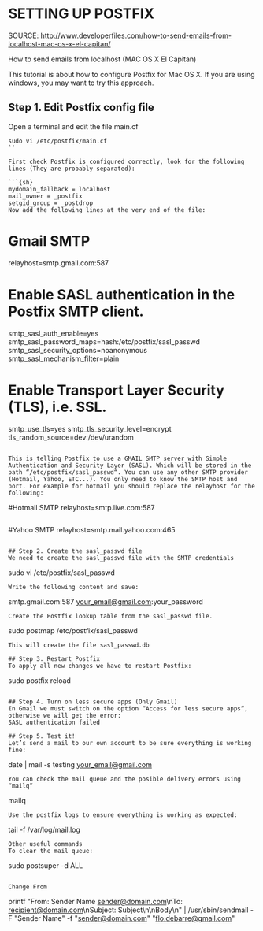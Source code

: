 # SETTING UP POSTFIX

SOURCE: <http://www.developerfiles.com/how-to-send-emails-from-localhost-mac-os-x-el-capitan/>

How to send emails from localhost (MAC OS X El Capitan)

This tutorial is about how to configure Postfix for Mac OS X. If you are using windows, you may want to try this approach.

## Step 1. Edit Postfix config file
Open a terminal and edit the file main.cf

```{sh}
sudo vi /etc/postfix/main.cf
``

First check Postfix is configured correctly, look for the following lines (They are probably separated):

```{sh}
mydomain_fallback = localhost
mail_owner = _postfix
setgid_group = _postdrop
Now add the following lines at the very end of the file:

```
# Gmail SMTP
relayhost=smtp.gmail.com:587

# Enable SASL authentication in the Postfix SMTP client.
smtp_sasl_auth_enable=yes
smtp_sasl_password_maps=hash:/etc/postfix/sasl_passwd
smtp_sasl_security_options=noanonymous
smtp_sasl_mechanism_filter=plain

# Enable Transport Layer Security (TLS), i.e. SSL.
smtp_use_tls=yes
smtp_tls_security_level=encrypt
tls_random_source=dev:/dev/urandom
```

This is telling Postfix to use a GMAIL SMTP server with Simple Authentication and Security Layer (SASL). Which will be stored in the path “/etc/postfix/sasl_passwd“. You can use any other SMTP provider (Hotmail, Yahoo, ETC...). You only need to know the SMTP host and port. For example for hotmail you should replace the relayhost for the following:

```
#Hotmail SMTP
relayhost=smtp.live.com:587
```
```
#Yahoo SMTP
relayhost=smtp.mail.yahoo.com:465
```

## Step 2. Create the sasl_passwd file
We need to create the sasl_passwd file with the SMTP credentials

```
sudo vi /etc/postfix/sasl_passwd
```
Write the following content and save:

```
smtp.gmail.com:587 your_email@gmail.com:your_password
```
Create the Postfix lookup table from the sasl_passwd file.

```
sudo postmap /etc/postfix/sasl_passwd
```
This will create the file sasl_passwd.db

## Step 3. Restart Postfix
To apply all new changes we have to restart Postfix:

```
sudo postfix reload
```

## Step 4. Turn on less secure apps (Only Gmail)
In Gmail we must switch on the option “Access for less secure apps“, otherwise we will get the error: 
SASL authentication failed

## Step 5. Test it!
Let’s send a mail to our own account to be sure everything is working fine:

```
date | mail -s testing your_email@gmail.com
```
You can check the mail queue and the posible delivery errors using “mailq“

```
mailq
```
Use the postfix logs to ensure everything is working as expected:

```
tail -f /var/log/mail.log
```
Other useful commands
To clear the mail queue:
```
sudo postsuper -d ALL
```i

Change From
```
printf "From: Sender Name <sender@domain.com>\nTo: recipient@domain.com\nSubject: Subject\n\nBody\n" | /usr/sbin/sendmail -F "Sender Name" -f "sender@domain.com" "flo.debarre@gmail.com"
```


